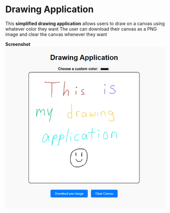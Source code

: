 # Drawing Application
This **simplified drawing application** allows users to draw on a canvas using whatever color they want
The user can download their canvas as a PNG image and clear the canvas whenever they want

**Screenshot**
![drawing](/drawing.png)
